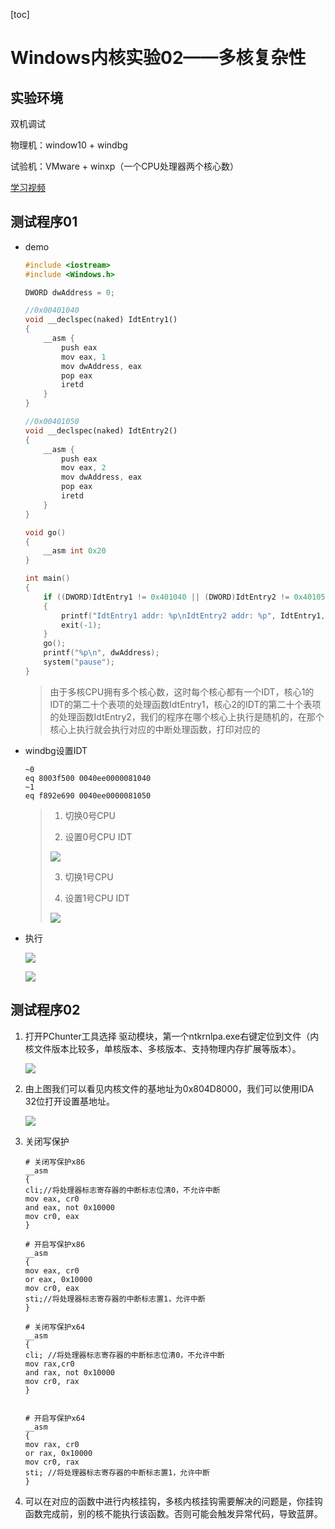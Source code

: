 [toc]

# Windows内核实验02——多核复杂性

## 实验环境

双机调试

物理机：window10 + windbg

试验机：VMware + winxp（一个CPU处理器两个核心数）

[学习视频](https://www.bilibili.com/video/BV1Lb411P76o?spm_id_from=333.999.0.0)

## 测试程序01

- demo

  ```c++
  #include <iostream>
  #include <Windows.h>
  
  DWORD dwAddress = 0;
  
  //0x00401040
  void __declspec(naked) IdtEntry1()
  {
      __asm {
          push eax
          mov eax, 1
          mov dwAddress, eax
          pop eax
          iretd
      }
  }
  
  //0x00401050
  void __declspec(naked) IdtEntry2()
  {
      __asm {
          push eax
          mov eax, 2
          mov dwAddress, eax
          pop eax
          iretd
      }
  }
  
  void go()
  {
      __asm int 0x20
  }
  
  int main()
  {
      if ((DWORD)IdtEntry1 != 0x401040 || (DWORD)IdtEntry2 != 0x401050)
      {
          printf("IdtEntry1 addr: %p\nIdtEntry2 addr: %p", IdtEntry1, IdtEntry2);
          exit(-1);
      }
      go();
      printf("%p\n", dwAddress);
      system("pause");
  }
  ```

  > 由于多核CPU拥有多个核心数，这时每个核心都有一个IDT，核心1的IDT的第二十个表项的处理函数IdtEntry1，核心2的IDT的第二十个表项的处理函数IdtEntry2，我们的程序在哪个核心上执行是随机的，在那个核心上执行就会执行对应的中断处理函数，打印对应的

- windbg设置IDT

  ```shell
  ~0
  eq 8003f500 0040ee0000081040
  ~1
  eq f892e690 0040ee0000081050
  ```

  >1. 切换0号CPU
  >
  >2. 设置0号CPU IDT
  >
  >   ![](https://blog-1308247953.cos.ap-chengdu.myqcloud.com/blog/20220617165714.png)
  >
  >3. 切换1号CPU
  >
  >4. 设置1号CPU IDT
  >
  >   ![](https://blog-1308247953.cos.ap-chengdu.myqcloud.com/blog/20220617165428.png)
  >

- 执行

  ![](https://blog-1308247953.cos.ap-chengdu.myqcloud.com/blog/image-20220617165906818.png)

  ![](https://blog-1308247953.cos.ap-chengdu.myqcloud.com/blog/20220617170125.png)

## 测试程序02



1. 打开PChunter工具选择 驱动模块，第一个ntkrnlpa.exe右键定位到文件（内核文件版本比较多，单核版本、多核版本、支持物理内存扩展等版本）。

   ![](https://blog-1308247953.cos.ap-chengdu.myqcloud.com/blog/20220621105944.png)

2. 由上图我们可以看见内核文件的基地址为0x804D8000，我们可以使用IDA 32位打开设置基地址。

   ![](https://blog-1308247953.cos.ap-chengdu.myqcloud.com/blog/20220621110722.png)

3. 关闭写保护

   ```assembly
   # 关闭写保护x86
   __asm
   {
   cli;//将处理器标志寄存器的中断标志位清0，不允许中断
   mov eax, cr0
   and eax, not 0x10000
   mov cr0, eax
   }
   
   # 开启写保护x86
   __asm
   {
   mov eax, cr0
   or eax, 0x10000
   mov cr0, eax
   sti;//将处理器标志寄存器的中断标志置1，允许中断
   }
   ```

   ```assembly
   # 关闭写保护x64
   __asm
   {
   cli; //将处理器标志寄存器的中断标志位清0，不允许中断
   mov rax,cr0
   and rax, not 0x10000
   mov cr0, rax
   }
   
   
   # 开启写保护x64
   __asm
   {
   mov rax, cr0
   or rax, 0x10000
   mov cr0, rax
   sti; //将处理器标志寄存器的中断标志置1，允许中断
   }
   
   ```

3. 可以在对应的函数中进行内核挂钩，多核内核挂钩需要解决的问题是，你挂钩函数完成前，别的核不能执行该函数。否则可能会触发异常代码，导致蓝屏。

